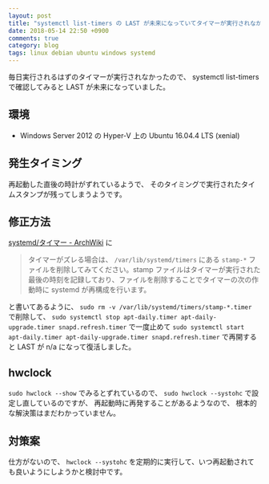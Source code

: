 ```yaml
---
layout: post
title: "systemctl list-timers の LAST が未来になっていてタイマーが実行されなかった"
date: 2018-05-14 22:50 +0900
comments: true
category: blog
tags: linux debian ubuntu windows systemd
---
```

毎日実行されるはずのタイマーが実行されなかったので、
systemctl list-timers で確認してみると LAST が未来になっていました。

<!--more-->

## 環境

- Windows Server 2012 の Hyper-V 上の Ubuntu 16.04.4 LTS (xenial)

## 発生タイミング

再起動した直後の時計がずれているようで、
そのタイミングで実行されたタイムスタンプが残ってしまうようです。

## 修正方法

[systemd/タイマー - ArchWiki](https://wiki.archlinux.jp/index.php/Systemd/%E3%82%BF%E3%82%A4%E3%83%9E%E3%83%BC)
に

> タイマーがズレる場合は、 `/var/lib/systemd/timers` にある `stamp-*` ファイルを削除してみてください。stamp ファイルはタイマーが実行された最後の時刻を記録しており、ファイルを削除することでタイマーの次の作動時に systemd が再構成を行います。

と書いてあるように、
`sudo rm -v /var/lib/systemd/timers/stamp-*.timer`
で削除して、
`sudo systemctl stop apt-daily.timer apt-daily-upgrade.timer snapd.refresh.timer`
で一度止めて
`sudo systemctl start apt-daily.timer apt-daily-upgrade.timer snapd.refresh.timer`
で再開すると LAST が n/a になって復活しました。

## hwclock

`sudo hwclock --show` でみるとずれているので、
`sudo hwclock --systohc` で設定し直しているのですが、
再起動時に再発することがあるようなので、
根本的な解決策はまだわかっていません。

## 対策案

仕方がないので、
`hwclock --systohc` を定期的に実行して、いつ再起動されても良いようにしようかと検討中です。
